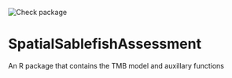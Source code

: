 ![Check package](https://github.com/Craig44/SpatialSablefishAssessment/actions/workflows/r.yml/badge.svg)
# SpatialSablefishAssessment
An R package that contains the TMB model and auxillary functions
